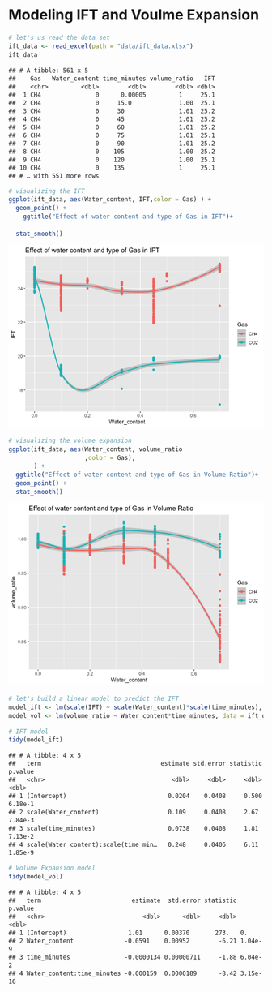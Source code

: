 Modeling IFT and Voulme Expansion
================

``` r
# let's us read the data set
ift_data <- read_excel(path = "data/ift_data.xlsx")
ift_data
```

    ## # A tibble: 561 x 5
    ##    Gas   Water_content time_minutes volume_ratio   IFT
    ##    <chr>         <dbl>        <dbl>        <dbl> <dbl>
    ##  1 CH4               0      0.00005         1     25.1
    ##  2 CH4               0     15.0             1.00  25.1
    ##  3 CH4               0     30               1.01  25.2
    ##  4 CH4               0     45               1.01  25.2
    ##  5 CH4               0     60               1.01  25.2
    ##  6 CH4               0     75               1.01  25.1
    ##  7 CH4               0     90               1.01  25.2
    ##  8 CH4               0    105               1.00  25.2
    ##  9 CH4               0    120               1.00  25.1
    ## 10 CH4               0    135               1     25.1
    ## # … with 551 more rows

``` r
# visualizing the IFT
ggplot(ift_data, aes(Water_content, IFT,color = Gas) ) +
  geom_point() +
    ggtitle("Effect of water content and type of Gas in IFT")+

  stat_smooth()
```

![](modeling_ift_r_files/figure-gfm/unnamed-chunk-1-1.png)<!-- -->

``` r
# visualizing the volume expansion
ggplot(ift_data, aes(Water_content, volume_ratio
                     ,color = Gas),
       ) +
  ggtitle("Effect of water content and type of Gas in Volume Ratio")+
  geom_point() +
  stat_smooth()
```

![](modeling_ift_r_files/figure-gfm/unnamed-chunk-2-1.png)<!-- -->

``` r
# let's build a linear model to predict the IFT
model_ift <- lm(scale(IFT) ~ scale(Water_content)*scale(time_minutes), data = ift_data)
model_vol <- lm(volume_ratio ~ Water_content*time_minutes, data = ift_data)
```

``` r
# IFT model
tidy(model_ift)
```

    ## # A tibble: 4 x 5
    ##   term                                 estimate std.error statistic      p.value
    ##   <chr>                                   <dbl>     <dbl>     <dbl>        <dbl>
    ## 1 (Intercept)                            0.0204    0.0408     0.500      6.18e-1
    ## 2 scale(Water_content)                   0.109     0.0408     2.67       7.84e-3
    ## 3 scale(time_minutes)                    0.0738    0.0408     1.81       7.13e-2
    ## 4 scale(Water_content):scale(time_min…   0.248     0.0406     6.11       1.85e-9

``` r
# Volume Expansion model
tidy(model_vol)
```

    ## # A tibble: 4 x 5
    ##   term                         estimate  std.error statistic  p.value
    ##   <chr>                           <dbl>      <dbl>     <dbl>    <dbl>
    ## 1 (Intercept)                 1.01      0.00370       273.   0.      
    ## 2 Water_content              -0.0591    0.00952        -6.21 1.04e- 9
    ## 3 time_minutes               -0.0000134 0.00000711     -1.88 6.04e- 2
    ## 4 Water_content:time_minutes -0.000159  0.0000189      -8.42 3.15e-16
